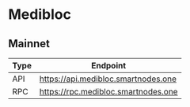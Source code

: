 # Medibloc
## Mainnet
Type | Endpoint
------------ | -------------
API | https://api.medibloc.smartnodes.one
RPC | https://rpc.medibloc.smartnodes.one
